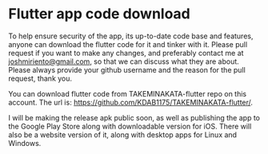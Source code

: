 # Flutter app code download

To help ensure security of the app, its up-to-date code base and features, anyone can download the flutter code for it and tinker with it. Please pull request if you want to make any changes, and preferably contact me at joshmiriento@gmail.com, so that we can discuss what they are about. Please always provide your github username and the reason for the pull request, thank you.

You can download flutter code from TAKEMINAKATA-flutter repo on this account. The url is: https://github.com/KDAB1175/TAKEMINAKATA-flutter/. 

I will be making the release apk public soon, as well as publishing the app to the Google Play Store along with downloadable version for iOS. There will also be a website version of it, along with desktop apps for Linux and Windows.
